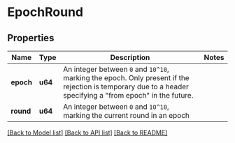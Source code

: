 # EpochRound

## Properties

Name | Type | Description | Notes
------------ | ------------- | ------------- | -------------
**epoch** | **u64** | An integer between `0` and `10^10`, marking the epoch. Only present if the rejection is temporary due to a header specifying a \"from epoch\" in the future.  | 
**round** | **u64** | An integer between `0` and `10^10`, marking the current round in an epoch | 

[[Back to Model list]](../README.md#documentation-for-models) [[Back to API list]](../README.md#documentation-for-api-endpoints) [[Back to README]](../README.md)


